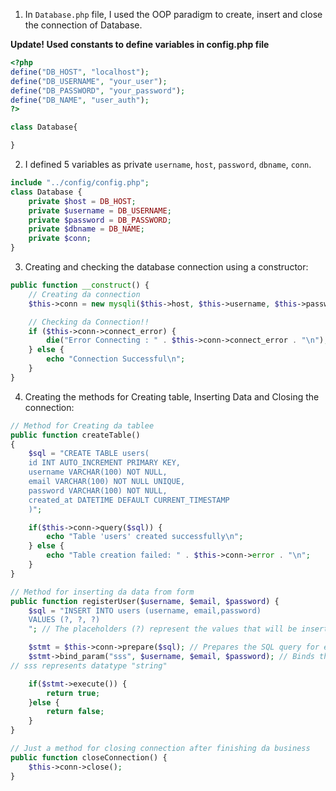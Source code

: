
1) In `Database.php` file, I used the OOP paradigm to create, insert and close the connection of Database.

**Update! Used constants to define variables in config.php file**

```php
<?php
define("DB_HOST", "localhost");
define("DB_USERNAME", "your_user");
define("DB_PASSWORD", "your_password");
define("DB_NAME", "user_auth");
?>
```

```php
class Database{

}
```

2) I defined 5 variables as private `username`, `host`, `password`, `dbname`, `conn`.

```php
include "../config/config.php";
class Database {
	private $host = DB_HOST;
	private $username = DB_USERNAME;
	private $password = DB_PASSWORD;
	private $dbname = DB_NAME;
	private $conn; 
}
```

3) Creating and checking the database connection using a constructor:

```php
public function __construct() {
	// Creating da connection
	$this->conn = new mysqli($this->host, $this->username, $this->password, $this->dbname);

	// Checking da Connection!!
	if ($this->conn->connect_error) {
		die("Error Connecting : " . $this->conn->connect_error . "\n");
	} else {
		echo "Connection Successful\n";
	}
}
```

4) Creating the methods for Creating table, Inserting Data and Closing the connection:

```PHP
// Method for Creating da tablee
public function createTable()
{
	$sql = "CREATE TABLE users(
	id INT AUTO_INCREMENT PRIMARY KEY,
	username VARCHAR(100) NOT NULL,
	email VARCHAR(100) NOT NULL UNIQUE,
	password VARCHAR(100) NOT NULL,
	created_at DATETIME DEFAULT CURRENT_TIMESTAMP
	)";

	if($this->conn->query($sql)) {
		echo "Table 'users' created successfully\n";
	} else {
		echo "Table creation failed: " . $this->conn->error . "\n";
	}
}

// Method for inserting da data from form
public function registerUser($username, $email, $password) {
	$sql = "INSERT INTO users (username, email,password)
	VALUES (?, ?, ?)
	"; // The placeholders (?) represent the values that will be inserted. These are used to prevent SQL injection.

	$stmt = $this->conn->prepare($sql); // Prepares the SQL query for execution
	$stmt->bind_param("sss", $username, $email, $password); // Binds the actual values ($username, $email, $password) to the placeholders (?) in the query.
// sss represents datatype "string"

	if($stmt->execute()) {
		return true;
	}else {
		return false;
	}
}

// Just a method for closing connection after finishing da business
public function closeConnection() {
	$this->conn->close();
}
```

